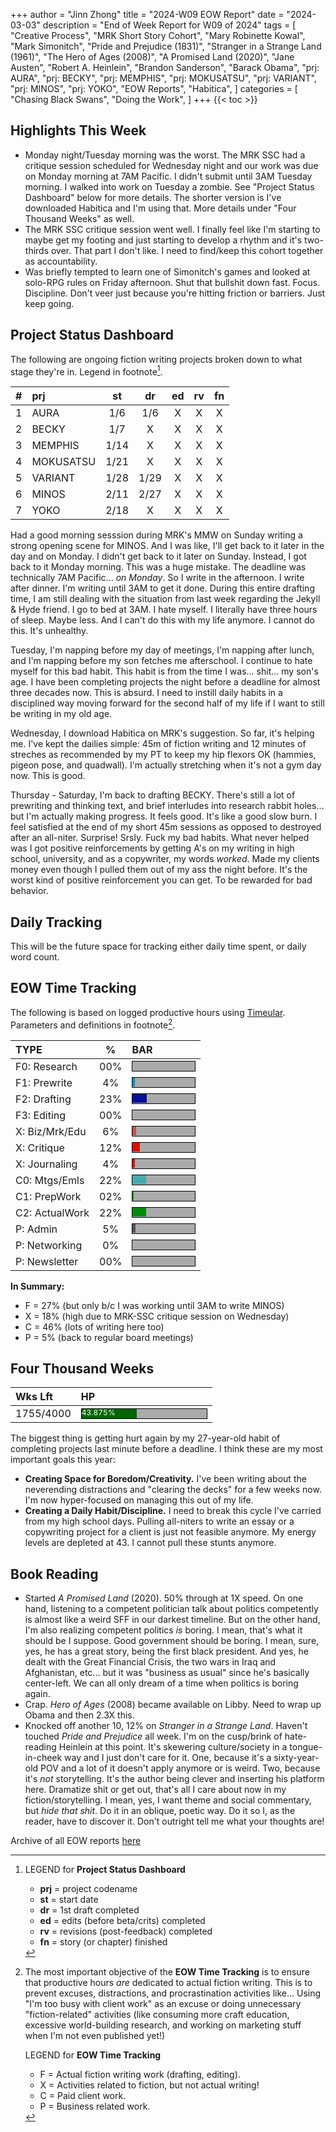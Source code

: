 +++
author = "Jinn Zhong"
title = "2024-W09 EOW Report"
date = "2024-03-03"
description = "End of Week Report for W09 of 2024"
tags = [
    "Creative Process",
    "MRK Short Story Cohort",
    "Mary Robinette Kowal",
    "Mark Simonitch",
    "Pride and Prejudice (1831)",
    "Stranger in a Strange Land (1961)",
    "The Hero of Ages (2008)",
    "A Promised Land (2020)",
    "Jane Austen",
    "Robert A. Heinlein",
    "Brandon Sanderson",
    "Barack Obama",
    "prj: AURA",
    "prj: BECKY",
    "prj: MEMPHIS",
    "prj: MOKUSATSU",
    "prj: VARIANT",
    "prj: MINOS",
    "prj: YOKO",
    "EOW Reports",
    "Habitica",
]
categories = [
    "Chasing Black Swans",
    "Doing the Work",
]
+++
{{< toc >}}

## Highlights This Week

* Monday night/Tuesday morning was the worst. The MRK SSC had a critique session scheduled for Wednesday night and our work was due on Monday morning at 7AM Pacific. I didn't submit until 3AM Tuesday morning. I walked into work on Tuesday a zombie. See "Project Status Dashboard" below for more details. The shorter version is I've downloaded Habitica and I'm using that. More details under "Four Thousand Weeks" as well.
* The MRK SSC critique session went well. I finally feel like I'm starting to maybe get my footing and just starting to develop a rhythm and it's two-thirds over. That part I don't like. I need to find/keep this cohort together as accountability.
* Was briefly tempted to learn one of Simonitch's games and looked at solo-RPG rules on Friday afternoon. Shut that bullshit down fast. Focus. Discipline. Don't veer just because you're hitting friction or barriers. Just keep going.
  
## Project Status Dashboard

The following are ongoing fiction writing projects broken down to what stage they're in. Legend in footnote[^1].

| # | prj | st | dr | ed | rv | fn | 
| :---: | :--- | :---: | :---: | :---: |  :---: |  :---: |
| 1 | AURA | 1/6 | 1/6 | X | X | X | 
| 2 | BECKY | 1/7 | X | X | X | X | 
| 3 | MEMPHIS | 1/14 | X | X | X | X | 
| 4 | MOKUSATSU | 1/21 | X | X | X | X | 
| 5 | VARIANT | 1/28 | 1/29 | X | X | X | X | 
| 6 | MINOS | 2/11 | 2/27 | X | X | X | X | 
| 7 | YOKO | 2/18 | X | X | X | X | X | 

Had a good morning sesssion during MRK's MMW on Sunday writing a strong opening scene for MINOS. And I was like, I'll get back to it later in the day and on Monday. I didn't get back to it later on Sunday. Instead, I got back to it Monday morning. This was a huge mistake. The deadline was technically 7AM Pacific... _on Monday_. So I write in the afternoon. I write after dinner. I'm writing until 3AM to get it done. During this entire drafting time, I am still dealing with the situation from last week regarding the Jekyll & Hyde friend. I go to bed at 3AM. I hate myself. I literally have three hours of sleep. Maybe less. And I can't do this with my life anymore. I cannot do this. It's unhealthy.

Tuesday, I'm napping before my day of meetings, I'm napping after lunch, and I'm napping before my son fetches me afterschool. I continue to hate myself for this bad habit. This habit is from the time I was... shit... my son's age. I have been completing projects the night before a deadline for almost three decades now. This is absurd. I need to instill daily habits in a disciplined way moving forward for the second half of my life if I want to still be writing in my old age.

Wednesday, I download Habitica on MRK's suggestion. So far, it's helping me. I've kept the dailies simple: 45m of fiction writing and 12 minutes of streches as recommended by my PT to keep my hip flexors OK (hammies, pigeon pose, and quadwall). I'm actually stretching when it's not a gym day now. This is good.

Thursday - Saturday, I'm back to drafting BECKY. There's still a lot of prewriting and thinking text, and brief interludes into research rabbit holes... but I'm actually making progress. It feels good. It's like a good slow burn. I feel satisfied at the end of my short 45m sessions as opposed to destroyed after an all-niter. Surprise! Srsly. Fuck my bad habits. What never helped was I got positive reinforcements by getting A's on my writing in high school, university, and as a copywriter, my words _worked_. Made my clients money even though I pulled them out of my ass the night before. It's the worst kind of positive reinforcement you can get. To be rewarded for bad behavior.

## Daily Tracking

This will be the future space for tracking either daily time spent, or daily word count.

## EOW Time Tracking

The following is based on logged productive hours using [Timeular](https://timeular.com/?linkId=lp_182779&sourceId=colin-yj-chung&tenantId=timeular). Parameters and definitions in footnote[^2].

| TYPE | % | BAR |
| :--- | :---: | :--- |
| F0: Research | 00% | <div style="width:100px;height:15px;background:#AAAAAA;border:1.3px solid #000000;"><div style="width:00%;height:14px;background:#0492C2;font-size:12px; color:white; line-height:12px;"></div></div> |
| F1: Prewrite | 4% | <div style="width:100px;height:15px;background:#AAAAAA;border:1.3px solid #000000;"><div style="width:4%;height:14px;background:#0492C2;font-size:12px; color:white; line-height:12px;"></div></div> |
| F2: Drafting | 23% | <div style="width:100px;height:15px;background:#AAAAAA;border:1.3px solid #000000;"><div style="width:23%;height:14px;background:#051094;font-size:12px; color:white; line-height:12px;"></div></div> |
| F3: Editing | 00% | <div style="width:100px;height:15px;background:#AAAAAA;border:1.3px solid #000000;"><div style="width:00%;height:14px;background:#051094;font-size:12px; color:white; line-height:12px;"></div></div> |
| X: Biz/Mrk/Edu | 6% | <div style="width:100px;height:15px;background:#AAAAAA;border:1.3px solid #000000;"><div style="width:6%;height:14px;background:#BC544B;font-size:12px; color:white; line-height:12px;"></div></div> |
| X: Critique | 12% | <div style="width:100px;height:15px;background:#AAAAAA;border:1.3px solid #000000;"><div style="width:12%;height:14px;background:#D21404;font-size:12px; color:white; line-height:12px;"></div></div> |
| X: Journaling | 4% | <div style="width:100px;height:15px;background:#AAAAAA;border:1.3px solid #000000;"><div style="width:4%;height:14px;background:#D21404;font-size:12px; color:white; line-height:12px;"></div></div> |
| C0: Mtgs/Emls | 22% |<div style="width:100px;height:15px;background:#AAAAAA;border:1.3px solid #000000;"><div style="width:22%;height:14px;background:#48AAAD;font-size:12px; color:white; line-height:12px;"></div></div> |
| C1: PrepWork | 02% | <div style="width:100px;height:15px;background:#AAAAAA;border:1.3px solid #000000;"><div style="width:02%;height:14px;background:#028A0F;font-size:12px; color:white; line-height:12px;"></div></div> |
| C2: ActualWork | 22% | <div style="width:100px;height:15px;background:#AAAAAA;border:1.3px solid #000000;"><div style="width:22%;height:14px;background:#028A0F;font-size:12px; color:white; line-height:12px;"></div></div> |
| P: Admin | 5% | <div style="width:100px;height:15px;background:#AAAAAA;border:1.3px solid #000000;"><div style="width:5%;height:14px;background:#59515e;font-size:12px; color:white; line-height:12px;"></div></div> |
| P: Networking | 0% | <div style="width:100px;height:15px;background:#AAAAAA;border:1.3px solid #000000;"><div style="width:0%;height:14px;background:#59515e;font-size:12px; color:white; line-height:12px;"></div></div> |
| P: Newsletter | 00% | <div style="width:100px;height:15px;background:#AAAAAA;border:1.3px solid #000000;"><div style="width:00%;height:14px;background:#59515e;font-size:12px; color:white; line-height:12px;"></div></div> |

**In Summary:**
* F = 27% (but only b/c I was working until 3AM to write MINOS)
* X = 18% (high due to MRK-SSC critique session on Wednesday)
* C = 46% (lots of writing here too)
* P = 5% (back to regular board meetings)

## Four Thousand Weeks

| Wks Lft | HP |
| :--- | :--- |
| 1755/4000 | <div style="width:200px;height:15px;background:#AAAAAA;border:1.3px solid #000000;"><div style="width:43.875%;height:15px;background:#006600;font-size:12px; color:white; line-height:12px;">43.875%</div></div> |

The biggest thing is getting hurt again by my 27-year-old habit of completing projects last minute before a deadline. I think these are my most important goals this year:

* **Creating Space for Boredom/Creativity.** I've been writing about the neverending distractions and "clearing the decks" for a few weeks now. I'm now hyper-focused on managing this out of my life.
* **Creating a Daily Habit/Discipline.** I need to break this cycle I've carried from my high school days. Pulling all-niters to write an essay or a copywriting project for a client is just not feasible anymore. My energy levels are depleted at 43. I cannot pull these stunts anymore.

## Book Reading

* Started _A Promised Land_ (2020). 50% through at 1X speed. On one hand, listening to a competent politician talk about politics competently is almost like a weird SFF in our darkest timeline. But on the other hand, I'm also realizing competent politics _is_ boring. I mean, that's what it should be I suppose. Good government should be boring. I mean, sure, yes, he has a great story, being the first black president. And yes, he dealt with the Great Financial Crisis, the two wars in Iraq and Afghanistan, etc... but it was "business as usual" since he's basically center-left. We can all only dream of a time when politics is boring again.
* Crap. _Hero of Ages_ (2008) became available on Libby. Need to wrap up Obama and then 2.3X this.
* Knocked off another 10, 12% on _Stranger in a Strange Land_. Haven't touched _Pride and Prejudice_ all week. I'm on the cusp/brink of hate-reading Heinlein at this point. It's skewering culture/society in a tongue-in-cheek way and I just don't care for it. One, because it's a sixty-year-old POV and a lot of it doesn't apply anymore or is weird. Two, because it's _not_ storytelling. It's the author being clever and inserting his platform here. Dramatize shit or get out, that's all I care about now in my fiction/storytelling. I mean, yes, I want theme and social commentary, but _hide that shit_. Do it in an oblique, poetic way. Do it so I, as the reader, have to discover it. Don't outright tell me what your thoughts are!

Archive of all EOW reports [here](https://journal.jinnzhong.com/tags/eow-reports/)

[^1]: LEGEND for **Project Status Dashboard**

    * **prj** = project codename
    * **st** = start date
    * **dr** = 1st draft completed
    * **ed** = edits (before beta/crits) completed
    * **rv** = revisions (post-feedback) completed
    * **fn** = story (or chapter) finished

[^2]: The most important objective of the **EOW Time Tracking** is to ensure that productive hours _are_ dedicated to actual fiction writing. This is to prevent excuses, distractions, and procrastination activities like... Using "I'm too busy with client work" as an excuse or doing unnecessary "fiction-related" activities (like consuming more craft education, excessive world-building research, and working on marketing stuff when I'm not even published yet!)
    
    LEGEND for **EOW Time Tracking**
    * F = Actual fiction writing work (drafting, editing).
    * X = Activities related to fiction, but not actual writing!
    * C = Paid client work.
    * P = Business related work.


